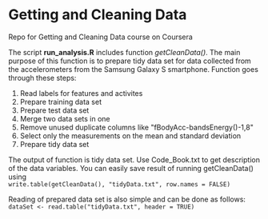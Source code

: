 # Getting and Cleaning Data
Repo for Getting and Cleaning Data course on Coursera

The script **run_analysis.R** includes function *getCleanData()*. The main purpose of this function is to prepare tidy data set for data collected from the accelerometers from the Samsung Galaxy S smartphone. 
Function goes through these steps:
  1. Read labels for features and activites 
  2. Prepare training data set
  3. Prepare test data set
  4. Merge two data sets in one
  5. Remove unused duplicate columns like "fBodyAcc-bandsEnergy()-1,8"
  6. Select only the measurements on the mean and standard deviation
  7. Prepare tidy data set

The output of function is tidy data set. Use Code_Book.txt to get description of the data variables.
You can easily save result of running getCleanData() using  
`write.table(getCleanData(), "tidyData.txt", row.names = FALSE)`

Reading of prepared data set is also simple and can be done as follows:  
`dataSet <- read.table("tidyData.txt", header = TRUE)`
